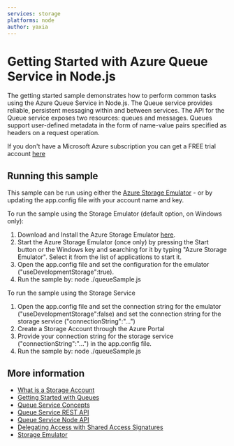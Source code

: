 ```yaml
---
services: storage
platforms: node
author: yaxia
---
```


# Getting Started with Azure Queue Service in Node.js

The getting started sample demonstrates how to perform common tasks using the Azure Queue Service in Node.js.
The Queue service provides reliable, persistent messaging within and between services. The API for the Queue service exposes two resources: queues and messages. 
Queues support user-defined metadata in the form of name-value pairs specified as headers on a request operation.

If you don't have a Microsoft Azure subscription you can
get a FREE trial account [here](http://go.microsoft.com/fwlink/?LinkId=330212)

## Running this sample

This sample can be run using either the [Azure Storage Emulator](https://azure.microsoft.com/en-us/documentation/articles/storage-use-emulator/) - or by
updating the app.config file with your account name and key.

To run the sample using the Storage Emulator (default option, on Windows only):

1. Download and Install the Azure Storage Emulator [here](https://go.microsoft.com/fwlink/?linkid=717179&clcid=0x409).
2. Start the Azure Storage Emulator (once only) by pressing the Start button or the Windows key and searching for it by typing "Azure Storage Emulator". Select it from the list of applications to start it.
3. Open the app.config file and set the configuration for the emulator ("useDevelopmentStorage":true).
4. Run the sample by: node ./queueSample.js

To run the sample using the Storage Service

1. Open the app.config file and set the connection string for the emulator ("useDevelopmentStorage":false) and set the connection string for the storage service ("connectionString":"...")
2. Create a Storage Account through the Azure Portal
3. Provide your connection string for the storage service ("connectionString":"...") in the app.config file. 
4. Run the sample by: node ./queueSample.js

## More information
- [What is a Storage Account](http://azure.microsoft.com/en-us/documentation/articles/storage-whatis-account/)
- [Getting Started with Queues](https://azure.microsoft.com/en-us/documentation/articles/storage-nodejs-how-to-use-queues/)
- [Queue Service Concepts](https://msdn.microsoft.com/en-us/library/azure/dd179353.aspx)
- [Queue Service REST API](https://msdn.microsoft.com/en-us/library/azure/dd179363.aspx)
- [Queue Service Node API](http://azure.github.io/azure-storage-node/QueueService.html)
- [Delegating Access with Shared Access Signatures](http://azure.microsoft.com/en-us/documentation/articles/storage-dotnet-shared-access-signature-part-1/)
- [Storage Emulator](https://azure.microsoft.com/en-us/documentation/articles/storage-use-emulator/)